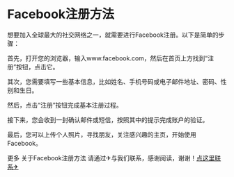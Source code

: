 # Facebook注册方法

想要加入全球最大的社交网络之一，就需要进行Facebook注册。以下是简单的步骤：

首先，打开您的浏览器，输入www.facebook.com，然后在首页上方找到“注册”按钮，点击它。

其次，您需要填写一些基本信息，比如姓名、手机号码或电子邮件地址、密码、性别和生日。

然后，点击“注册”按钮完成基本注册过程。

接下来，您会收到一封确认邮件或短信，按照其中的提示完成账户的验证。

最后，您可以上传个人照片，寻找朋友，关注感兴趣的主页，开始使用Facebook。

更多 关于Facebook注册方法 请通过✈与我们联系，感谢阅读，谢谢！[点这里联系✈](https://c.k02.cc)